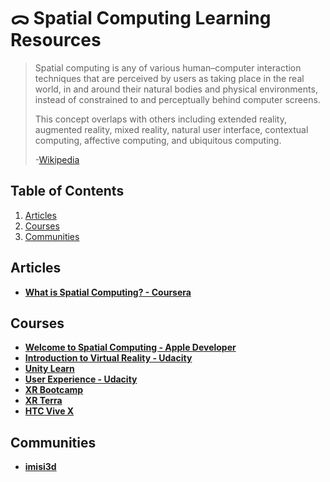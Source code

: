 # ᯅ Spatial Computing Learning Resources

> Spatial computing is any of various human–computer interaction techniques that are perceived by users as taking place in the real world, in and around their natural bodies and physical environments, instead of constrained to and perceptually behind computer screens.
>
> This concept overlaps with others including extended reality, augmented reality, mixed reality, natural user interface, contextual computing, affective computing, and ubiquitous computing.
>
> -[Wikipedia](https://en.m.wikipedia.org/wiki/Spatial_computing)
## Table of Contents
1.  [Articles](#articles)
2.  [Courses](#courses)
3.  [Communities](#communities)

## Articles
- [**What is Spatial Computing? - Coursera**](https://www.coursera.org/articles/what-is-spatial-computing)

## Courses
- [**Welcome to Spatial Computing - Apple Developer**](https://developer.apple.com/tutorials/develop-in-swift/welcome-to-spatial-computing)
- [**Introduction to Virtual Reality - Udacity**](https://www.udacity.com/course/introduction-to-virtual-reality--ud1012?source=post_page-----87b5f5ed1f3--------------------------------)
- [**Unity Learn**](https://learn.unity.com)
- [**User Experience - Udacity**](https://www.udacity.com/course/ux-designer-nanodegree--nd578?source=post_page-----87b5f5ed1f3--------------------------------)
- [**XR Bootcamp**](https://xrbootcamp.com)
- [**XR Terra**](https://www.xrterra.com)
- [**HTC Vive X**](https://vivex.vive.com/eu/)

## Communities
- [**imisi3d**](https://imisi3d.com)

